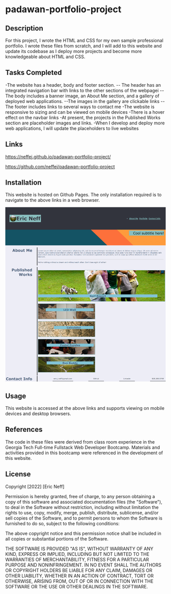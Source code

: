 # padawan-portfolio-project

## Description

For this project, I wrote the HTML and CSS for my own sample professional portfolio. I wrote these files from scratch, and I will add to this website and update its codebase as I deploy more projects and become more knowledgeable about HTML and CSS.

## Tasks Completed

-The website has a header, body and footer section.
-- The header has an integrated navigation bar with links to the other sections of the webpagei
--The body includes a banner image, an About Me section, and a gallery of deployed web applications.
--The images in the gallery are clickable links
--The footer includes links to several ways to contact me
-The website is responsive to sizing and can be viewed on mobile devices
-There is a hover effect on the navbar links
-At present, the projects in the Published Works section are placeholder images and links. 
-When I develop and deploy more web applications, I will update the placeholders to live websites

## Links
https://neffej.github.io/padawan-portfolio-project/

https://github.com/neffej/padawan-portfolio-project


## Installation

This website is hosted on Github Pages. The only installation required is to navigate to the above links in a web browser.

![Project Screenshot](/assets/images/screenshot.png?raw=true)

## Usage

This website is accessed at the above links and supports viewing on mobile devices and desktop browsers. 

## References

The code in these files were derived from class room experience in the Georgia Tech Full-time Fullstack Web Developer Bootcamp.  Materials and activities provided in this bootcamp were referenced in the development of this website.

## License

Copyright [2022] [Eric Neff]

Permission is hereby granted, free of charge, to any person obtaining a copy of this software and associated documentation files (the "Software"), to deal in the Software without restriction, including without limitation the rights to use, copy, modify, merge, publish, distribute, sublicense, and/or sell copies of the Software, and to permit persons to whom the Software is furnished to do so, subject to the following conditions:

The above copyright notice and this permission notice shall be included in all copies or substantial portions of the Software.

THE SOFTWARE IS PROVIDED "AS IS", WITHOUT WARRANTY OF ANY KIND, EXPRESS OR IMPLIED, INCLUDING BUT NOT LIMITED TO THE WARRANTIES OF MERCHANTABILITY, FITNESS FOR A PARTICULAR PURPOSE AND NONINFRINGEMENT. IN NO EVENT SHALL THE AUTHORS OR COPYRIGHT HOLDERS BE LIABLE FOR ANY CLAIM, DAMAGES OR OTHER LIABILITY, WHETHER IN AN ACTION OF CONTRACT, TORT OR OTHERWISE, ARISING FROM, OUT OF OR IN CONNECTION WITH THE SOFTWARE OR THE USE OR OTHER DEALINGS IN THE SOFTWARE.



